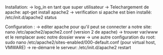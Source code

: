 Installation:
-> log_in en tant que super utilisateur
-> Telechargement de apache:  apt-get install apache2
-> verification si apache est bien installé: /etc/init.d/apache2 status

Configuration :
-> editer apache pour qu'il peut se connecter a notre site: nano /etc/apache2/apache2.conf   (version 2 de apache)
-> trouver var/www   et le remplacer avec notre dossier www
-> une autre configuration du root: sudo nano /etc/apache2/sites-enabled/000-default.conf  (pour virtual host, VMWARE)
-> re-démarré le serveur: /etc/init.d/apache2 restart